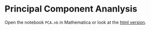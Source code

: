 # Principal Component Ananlysis

Open the notebook `PCA.nb` in Mathematica or look at the [html version](http://htmlpreview.github.com/?https://github.com/ruehlef/Physics-Reports/tree/master/Chapter_7/7.3/PCA.htm).
